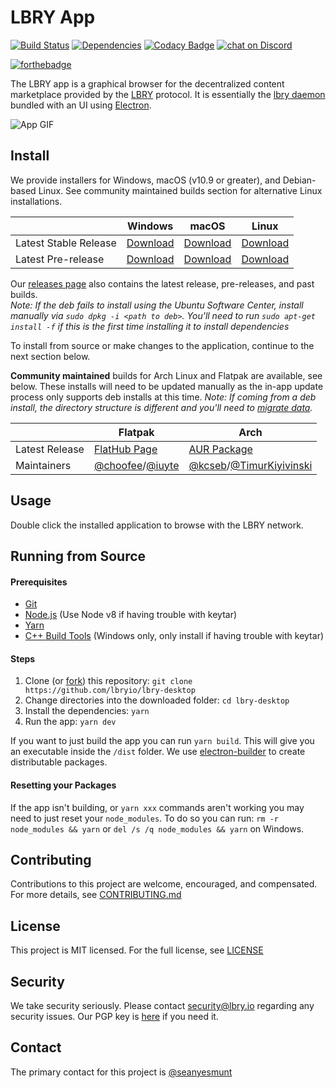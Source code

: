 # LBRY App

[![Build Status](https://travis-ci.org/lbryio/lbry-desktop.svg?branch=master)](https://travis-ci.org/lbryio/lbry-desktop)
[![Dependencies](https://david-dm.org/lbryio/lbry-desktop/status.svg)](https://david-dm.org/lbryio/lbry-desktop)
[![Codacy Badge](https://api.codacy.com/project/badge/Grade/78b627d4f5524792adc48719835e1523)](https://www.codacy.com/app/LBRY/lbry-desktop?utm_source=github.com&amp;utm_medium=referral&amp;utm_content=lbryio/lbry-desktop&amp;utm_campaign=Badge_Grade)
[![chat on Discord](https://img.shields.io/discord/362322208485277697.svg?logo=discord)](https://chat.lbry.io)

[![forthebadge](https://forthebadge.com/images/badges/certified-steve-bruhle.svg)](https://forthebadge.com)

The LBRY app is a graphical browser for the decentralized content marketplace provided by the
[LBRY](https://lbry.io) protocol. It is essentially the
[lbry daemon](https://github.com/lbryio/lbry) bundled with an UI using
[Electron](http://electron.atom.io/).

![App GIF](https://spee.ch/7/lbry-redesign-preview.gif)

## Install

We provide installers for Windows, macOS (v10.9 or greater), and Debian-based Linux. See community maintained builds section for alternative Linux installations.

|                       | Windows                                      | macOS                                        | Linux                                        
| --------------------- | -------------------------------------------- | -------------------------------------------- | -------------------------------------------- |
| Latest Stable Release | [Download](https://lbry.io/get/lbry.exe)     | [Download](https://lbry.io/get/lbry.dmg)     | [Download](https://lbry.io/get/lbry.deb)
| Latest Pre-release    | [Download](https://lbry.io/get/lbry.pre.exe) | [Download](https://lbry.io/get/lbry.pre.dmg) | [Download](https://lbry.io/get/lbry.pre.deb)

Our [releases page](https://github.com/lbryio/lbry-desktop/releases) also contains the latest
release, pre-releases, and past builds.   
*Note: If the deb fails to install using the Ubuntu Software Center, install manually via `sudo dpkg -i <path to deb>`. You'll need to run `sudo apt-get install -f` if this is the first time installing it to install dependencies*

To install from source or make changes to the application, continue to the next section below.   

**Community maintained** builds for Arch Linux and Flatpak are available, see below. These installs will need to be updated manually as the in-app update process only supports deb installs at this time.
*Note: If coming from a deb install, the directory structure is different and you'll need to [migrate data](https://lbry.io/faq/backup-data).*

|                       | Flatpak                                   | Arch                                                                                            
| --------------------- | ------------------------------------------| --------------------------------------------
| Latest Release        | [FlatHub Page](https://flathub.org/apps/details/io.lbry.lbry-app)   | [AUR Package](https://aur.archlinux.org/packages/lbry-app-bin/)   
| Maintainers           | [@choofee](https://github.com/choffee)/[@iuyte](https://github.com/iuyte)    | [@kcseb](https://github.com/kcseb)/[@TimurKiyivinski](https://github.com/TimurKiyivinski)

## Usage
Double click the installed application to browse with the LBRY network.

## Running from Source

#### Prerequisites

* [Git](https://git-scm.com/downloads)
* [Node.js](https://nodejs.org/en/download/) (Use Node v8 if having trouble with keytar)
* [Yarn](https://yarnpkg.com/en/docs/install)
* [C++ Build Tools](https://github.com/felixrieseberg/windows-build-tools) (Windows only, only install if having trouble with keytar)

#### Steps

1. Clone (or [fork](https://help.github.com/articles/fork-a-repo/)) this repository: `git clone https://github.com/lbryio/lbry-desktop`
2. Change directories into the downloaded folder: `cd lbry-desktop`
3. Install the dependencies: `yarn`
4. Run the app: `yarn dev`

If you want to just build the app you can run `yarn build`. This will give you an executable inside the `/dist` folder. We use [electron-builder](https://github.com/electron-userland/electron-builder) to create
distributable packages.

#### Resetting your Packages

If the app isn't building, or `yarn xxx` commands aren't working you may need to just reset your `node_modules`. To do so you can run: `rm -r node_modules && yarn` or `del /s /q node_modules && yarn` on Windows.

## Contributing

Contributions to this project are welcome, encouraged, and compensated. For more details, see [CONTRIBUTING.md](CONTRIBUTING.md)

## License

This project is MIT licensed. For the full license, see [LICENSE](LICENSE)

## Security

We take security seriously. Please contact security@lbry.io regarding any security issues. Our PGP key is [here](https://keybase.io/lbry/key.asc) if you need it.

## Contact

The primary contact for this project is [@seanyesmunt](https://github.com/seanyesmunt)
